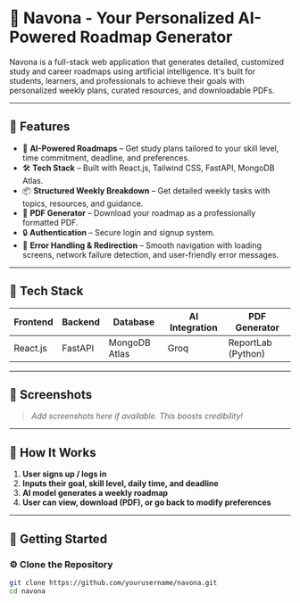 # 🚀 Navona - Your Personalized AI-Powered Roadmap Generator

Navona is a full-stack web application that generates detailed, customized study and career roadmaps using artificial intelligence. It's built for students, learners, and professionals to achieve their goals with personalized weekly plans, curated resources, and downloadable PDFs.

---

## 🌟 Features

- 🧠 **AI-Powered Roadmaps** – Get study plans tailored to your skill level, time commitment, deadline, and preferences.
- 🛠️ **Tech Stack** – Built with React.js, Tailwind CSS, FastAPI, MongoDB Atlas.
- 📦 **Structured Weekly Breakdown** – Get detailed weekly tasks with topics, resources, and guidance.
- 📄 **PDF Generator** – Download your roadmap as a professionally formatted PDF.
- 🔒 **Authentication** – Secure login and signup system.
- 🔁 **Error Handling & Redirection** – Smooth navigation with loading screens, network failure detection, and user-friendly error messages.

---

## 🧰 Tech Stack

| Frontend  | Backend   | Database        | AI Integration     | PDF Generator |
|-----------|-----------|------------------|---------------------|---------------|
| React.js  | FastAPI   | MongoDB Atlas    | Groq | ReportLab (Python) |

---

## 📸 Screenshots

> _Add screenshots here if available. This boosts credibility!_

---

## 🚦 How It Works

1. **User signs up / logs in**
2. **Inputs their goal, skill level, daily time, and deadline**
3. **AI model generates a weekly roadmap**
4. **User can view, download (PDF), or go back to modify preferences**

---

## 🚀 Getting Started

### ⚙️ Clone the Repository

```bash
git clone https://github.com/yourusername/navona.git
cd navona
